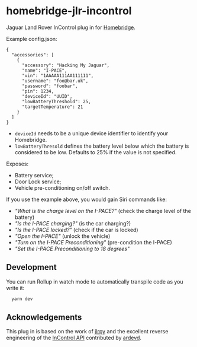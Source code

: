 # homebridge-jlr-incontrol

Jaguar Land Rover InControl plug in for [Homebridge](https://homebridge.io/).

Example config.json:

    {
      "accessories": [
        {
          "accessory": "Hacking My Jaguar",
          "name": "I-PACE",
          "vin": "1AAAAA111AA111111",
          "username": "foo@bar.uk",
          "password": "foobar",
          "pin": 1234,
          "deviceId": "UUID",
          "lowBatteryThreshold": 25,
          "targetTemperature": 21
        }
      ]
    }

- `deviceId` needs to be a unique device identifier to identify your Homebridge.
- `lowBatteryThresold` defines the battery level below which the battery is considered to be low.
  Defaults to 25% if the value is not specified.

Exposes:

- Battery service;
- Door Lock service;
- Vehicle pre-conditioning on/off switch.

If you use the example above, you would gain Siri commands like:

- _"What is the charge level on the I-PACE?"_ (check the charge level of the battery)
- _"Is the I-PACE charging?"_ (is the car charging?)
- _"Is the I-PACE locked?"_ (check if the car is locked)
- _"Open the I-PACE"_ (unlock the vehicle)
- _"Turn on the I-PACE Preconditioning"_ (pre-condition the I-PACE)
- _"Set the I-PACE Preconditioning to 18 degrees"_

## Development

You can run Rollup in watch mode to automatically transpile code as you write it:

```sh
  yarn dev
```

## Acknowledgements

This plug in is based on the work of [jlrpy](https://github.com/ardevd/jlrpy) and the excellent
reverse engineering of the [InControl API](https://documenter.getpostman.com/view/6250319/RznBMzqo)
contributed by [ardevd](https://github.com/ardevd).

